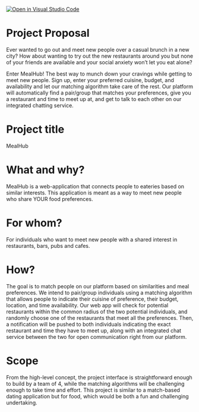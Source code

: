 [![Open in Visual Studio Code](https://classroom.github.com/assets/open-in-vscode-c66648af7eb3fe8bc4f294546bfd86ef473780cde1dea487d3c4ff354943c9ae.svg)](https://classroom.github.com/online_ide?assignment_repo_id=8407448&assignment_repo_type=AssignmentRepo)
# Project Proposal


Ever wanted to go out and meet new people over a casual brunch in a new city? How about wanting to try out the new restaurants around you but none of your friends are available and your social anxiety won’t let you eat alone? 

Enter MealHub! The best way to munch down your cravings while getting to meet new people. Sign up, enter your preferred cuisine, budget, and availability and let our matching algorithm take care of the rest. Our platform will automatically find a pair/group that matches your preferences, give you a restaurant and time to meet up at, and get to talk to each other on our integrated chatting service.

# Project title

MealHub

# What and why?

MealHub is a web-application that connects people to eateries based on similar interests. This application is meant as a way to meet new people who share YOUR food preferences. 

# For whom?
For individuals who want to meet new people with a shared interest in restaurants, bars, pubs and cafes.

# How?

The goal is to match people on our platform based on similarities and meal preferences. We intend to pair/group individuals using a matching algorithm that allows people to indicate their cuisine of preference, their budget, location, and time availability. Our web app will check for potential restaurants within the common radius of the two potential individuals, and randomly choose one of the restaurants that meet all the preferences. Then, a notification will be pushed to both individuals indicating the exact restaurant and time they have to meet up, along with an integrated chat service between the two for open communication right from our platform.

# Scope

From the high-level concept, the project interface is straightforward enough to build by a team of 4, while the matching algorithms will be challenging enough to take time and effort. This project is similar to a match-based dating application but for food, which would be both a fun and challenging undertaking. 

